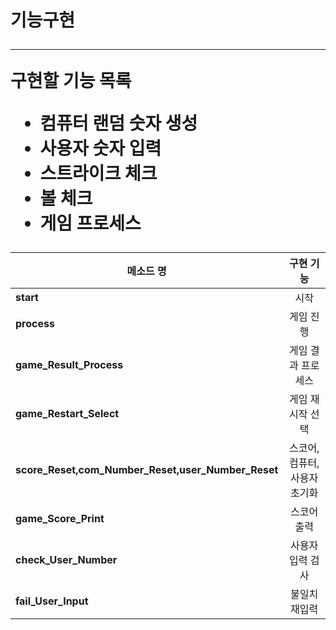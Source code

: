 
<h1>기능구현
<hr>

구현할 기능 목록
- 컴퓨터 랜덤 숫자 생성 
- 사용자 숫자 입력
- 스트라이크 체크
- 볼 체크
- 게임 프로세스 

|  <center>메소드 명</center> |  <center>구현 기능</center> |   
|:--------|:--------:|
|**start** | <center>시작</center> |* O * |    
|**process** | <center> 게임 진행 </center> | 
|**game_Result_Process** | <center> 게임 결과 프로세스 </center> |
|**game_Restart_Select** | <center> 게임 재시작 선택 </center> |
|**score_Reset,com_Number_Reset,user_Number_Reset** | <center> 스코어,컴퓨터,사용자 초기화</center> |
|**game_Score_Print** | <center>스코어 출력 </center> |
|**check_User_Number** | <center>사용자 입력 검사 </center> |
|**fail_User_Input** | <center>불일치 재입력 </center> |

